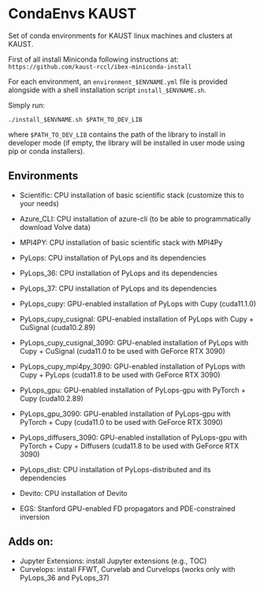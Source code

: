 # CondaEnvs KAUST
Set of conda environments for KAUST linux machines and clusters at KAUST.

First of all install Miniconda following instructions at: `https://github.com/kaust-rccl/ibex-miniconda-install` 

For each environment, an `environment_$ENVNAME.yml` file is provided alongside with a
shell installation script  `install_$ENVNAME.sh`. 

Simply run:
```
./install_$ENVNAME.sh $PATH_TO_DEV_LIB
```
where `$PATH_TO_DEV_LIB` contains the path of the library to install in developer mode 
(if empty, the library will be installed in user mode using pip or conda installers).


## Environments

- Scientific: CPU installation of basic scientific stack (customize this to your needs)
- Azure_CLI: CPU installation of azure-cli (to be able to programmatically download Volve data)
- MPI4PY: CPU installation of basic scientific stack with MPI4Py
- PyLops: CPU installation of PyLops and its dependencies
- PyLops_36: CPU installation of PyLops and its dependencies
- PyLops_37: CPU installation of PyLops and its dependencies
- PyLops_cupy: GPU-enabled installation of PyLops with Cupy (cuda11.1.0)
- PyLops_cupy_cusignal: GPU-enabled installation of PyLops with Cupy + CuSignal (cuda10.2.89)
- PyLops_cupy_cusignal_3090: GPU-enabled installation of PyLops with Cupy + CuSignal (cuda11.0 to be used with GeForce RTX 3090)
- PyLops_cupy_mpi4py_3090: GPU-enabled installation of PyLops with Cupy + PyLops (cuda11.8 to be used with GeForce RTX 3090)
- PyLops_gpu: GPU-enabled installation of PyLops-gpu with PyTorch + Cupy (cuda10.2.89)
- PyLops_gpu_3090: GPU-enabled installation of PyLops-gpu with PyTorch + Cupy (cuda11.0 to be used with GeForce RTX 3090)
- PyLops_diffusers_3090: GPU-enabled installation of PyLops-gpu with PyTorch + Cupy + Diffusers (cuda11.8 to be used with GeForce RTX 3090)

- PyLops_dist: CPU installation of PyLops-distributed and its dependencies
- Devito: CPU installation of Devito
- EGS: Stanford GPU-enabled FD propagators and PDE-constrained inversion

## Adds on:

- Jupyter Extensions: install Jupyter extensions (e.g., TOC)
- Curvelops: install FFWT, Curvelab and Curvelops (works only with PyLops_36 and PyLops_37)
